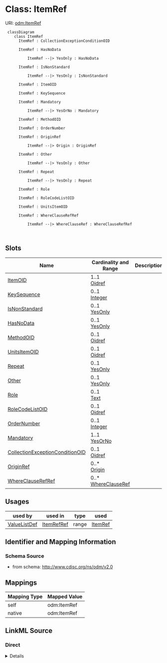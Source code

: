 # Class: ItemRef



URI: [odm:ItemRef](http://www.cdisc.org/ns/odm/v2.0/ItemRef)



```mermaid
 classDiagram
    class ItemRef
      ItemRef : CollectionExceptionConditionOID
        
      ItemRef : HasNoData
        
          ItemRef --|> YesOnly : HasNoData
        
      ItemRef : IsNonStandard
        
          ItemRef --|> YesOnly : IsNonStandard
        
      ItemRef : ItemOID
        
      ItemRef : KeySequence
        
      ItemRef : Mandatory
        
          ItemRef --|> YesOrNo : Mandatory
        
      ItemRef : MethodOID
        
      ItemRef : OrderNumber
        
      ItemRef : OriginRef
        
          ItemRef --|> Origin : OriginRef
        
      ItemRef : Other
        
          ItemRef --|> YesOnly : Other
        
      ItemRef : Repeat
        
          ItemRef --|> YesOnly : Repeat
        
      ItemRef : Role
        
      ItemRef : RoleCodeListOID
        
      ItemRef : UnitsItemOID
        
      ItemRef : WhereClauseRefRef
        
          ItemRef --|> WhereClauseRef : WhereClauseRefRef
        
      
```




<!-- no inheritance hierarchy -->


## Slots

| Name | Cardinality and Range | Description | Inheritance |
| ---  | --- | --- | --- |
| [ItemOID](ItemOID.md) | 1..1 <br/> [Oidref](Oidref.md) |  | direct |
| [KeySequence](KeySequence.md) | 0..1 <br/> [Integer](Integer.md) |  | direct |
| [IsNonStandard](IsNonStandard.md) | 0..1 <br/> [YesOnly](YesOnly.md) |  | direct |
| [HasNoData](HasNoData.md) | 0..1 <br/> [YesOnly](YesOnly.md) |  | direct |
| [MethodOID](MethodOID.md) | 0..1 <br/> [Oidref](Oidref.md) |  | direct |
| [UnitsItemOID](UnitsItemOID.md) | 0..1 <br/> [Oidref](Oidref.md) |  | direct |
| [Repeat](Repeat.md) | 0..1 <br/> [YesOnly](YesOnly.md) |  | direct |
| [Other](Other.md) | 0..1 <br/> [YesOnly](YesOnly.md) |  | direct |
| [Role](Role.md) | 0..1 <br/> [Text](Text.md) |  | direct |
| [RoleCodeListOID](RoleCodeListOID.md) | 0..1 <br/> [Oidref](Oidref.md) |  | direct |
| [OrderNumber](OrderNumber.md) | 0..1 <br/> [Integer](Integer.md) |  | direct |
| [Mandatory](Mandatory.md) | 1..1 <br/> [YesOrNo](YesOrNo.md) |  | direct |
| [CollectionExceptionConditionOID](CollectionExceptionConditionOID.md) | 0..1 <br/> [Oidref](Oidref.md) |  | direct |
| [OriginRef](OriginRef.md) | 0..* <br/> [Origin](Origin.md) |  | direct |
| [WhereClauseRefRef](WhereClauseRefRef.md) | 0..* <br/> [WhereClauseRef](WhereClauseRef.md) |  | direct |





## Usages

| used by | used in | type | used |
| ---  | --- | --- | --- |
| [ValueListDef](ValueListDef.md) | [ItemRefRef](ItemRefRef.md) | range | [ItemRef](ItemRef.md) |






## Identifier and Mapping Information







### Schema Source


* from schema: http://www.cdisc.org/ns/odm/v2.0





## Mappings

| Mapping Type | Mapped Value |
| ---  | ---  |
| self | odm:ItemRef |
| native | odm:ItemRef |





## LinkML Source

<!-- TODO: investigate https://stackoverflow.com/questions/37606292/how-to-create-tabbed-code-blocks-in-mkdocs-or-sphinx -->

### Direct

<details>
```yaml
name: ItemRef
in_subset:
- ItemGroupDefGroup
from_schema: http://www.cdisc.org/ns/odm/v2.0
slots:
- ItemOID
- KeySequence
- IsNonStandard
- HasNoData
- MethodOID
- UnitsItemOID
- Repeat
- Other
- Role
- RoleCodeListOID
- OrderNumber
- Mandatory
- CollectionExceptionConditionOID
- OriginRef
- WhereClauseRefRef
slot_usage:
  ItemOID:
    name: ItemOID
    domain_of:
    - SourceItem
    - RangeCheck
    - ItemData
    - KeySet
    - ItemRef
    range: oidref
    required: true
  KeySequence:
    name: KeySequence
    domain_of:
    - ItemRef
    range: integer
    required: false
  IsNonStandard:
    name: IsNonStandard
    domain_of:
    - ItemGroupDef
    - CodeList
    - ItemRef
    range: YesOnly
    required: false
  HasNoData:
    name: HasNoData
    domain_of:
    - ItemGroupDef
    - ItemRef
    range: YesOnly
    required: false
  MethodOID:
    name: MethodOID
    domain_of:
    - TransitionTimingConstraint
    - ItemRef
    - ItemGroupRef
    range: oidref
    required: false
  UnitsItemOID:
    name: UnitsItemOID
    domain_of:
    - ItemRef
    range: oidref
    required: false
  Repeat:
    name: Repeat
    domain_of:
    - ItemRef
    range: YesOnly
    required: false
  Other:
    name: Other
    domain_of:
    - ItemRef
    - CodeListItem
    - EnumeratedItem
    range: YesOnly
    required: false
  Role:
    name: Role
    domain_of:
    - Organization
    - ItemRef
    - Location
    range: text
    required: false
  RoleCodeListOID:
    name: RoleCodeListOID
    domain_of:
    - ItemRef
    range: oidref
    required: false
  OrderNumber:
    name: OrderNumber
    domain_of:
    - StudyEventGroupRef
    - StudyEventRef
    - Parameter
    - ReturnValue
    - StudyEndPointRef
    - ItemRef
    - ItemGroupRef
    - CodeListItem
    - EnumeratedItem
    range: integer
    required: false
  Mandatory:
    name: Mandatory
    domain_of:
    - StudyEventGroupRef
    - StudyEventRef
    - ItemRef
    - ItemGroupRef
    range: YesOrNo
    required: true
  CollectionExceptionConditionOID:
    name: CollectionExceptionConditionOID
    domain_of:
    - StudyEventGroupRef
    - StudyEventRef
    - ItemRef
    - ItemGroupRef
    range: oidref
    required: false
  OriginRef:
    name: OriginRef
    multivalued: true
    domain_of:
    - ItemGroupDef
    - ItemRef
    range: Origin
    required: false
    minimum_cardinality: 0
  WhereClauseRefRef:
    name: WhereClauseRefRef
    multivalued: true
    domain_of:
    - ItemRef
    range: WhereClauseRef
    required: false
    minimum_cardinality: 0
class_uri: odm:ItemRef
unique_keys:
  UC-IGD-3:
    unique_key_name: UC-IGD-3
    unique_key_slots:
    - KeySequence

```
</details>

### Induced

<details>
```yaml
name: ItemRef
in_subset:
- ItemGroupDefGroup
from_schema: http://www.cdisc.org/ns/odm/v2.0
slot_usage:
  ItemOID:
    name: ItemOID
    domain_of:
    - SourceItem
    - RangeCheck
    - ItemData
    - KeySet
    - ItemRef
    range: oidref
    required: true
  KeySequence:
    name: KeySequence
    domain_of:
    - ItemRef
    range: integer
    required: false
  IsNonStandard:
    name: IsNonStandard
    domain_of:
    - ItemGroupDef
    - CodeList
    - ItemRef
    range: YesOnly
    required: false
  HasNoData:
    name: HasNoData
    domain_of:
    - ItemGroupDef
    - ItemRef
    range: YesOnly
    required: false
  MethodOID:
    name: MethodOID
    domain_of:
    - TransitionTimingConstraint
    - ItemRef
    - ItemGroupRef
    range: oidref
    required: false
  UnitsItemOID:
    name: UnitsItemOID
    domain_of:
    - ItemRef
    range: oidref
    required: false
  Repeat:
    name: Repeat
    domain_of:
    - ItemRef
    range: YesOnly
    required: false
  Other:
    name: Other
    domain_of:
    - ItemRef
    - CodeListItem
    - EnumeratedItem
    range: YesOnly
    required: false
  Role:
    name: Role
    domain_of:
    - Organization
    - ItemRef
    - Location
    range: text
    required: false
  RoleCodeListOID:
    name: RoleCodeListOID
    domain_of:
    - ItemRef
    range: oidref
    required: false
  OrderNumber:
    name: OrderNumber
    domain_of:
    - StudyEventGroupRef
    - StudyEventRef
    - Parameter
    - ReturnValue
    - StudyEndPointRef
    - ItemRef
    - ItemGroupRef
    - CodeListItem
    - EnumeratedItem
    range: integer
    required: false
  Mandatory:
    name: Mandatory
    domain_of:
    - StudyEventGroupRef
    - StudyEventRef
    - ItemRef
    - ItemGroupRef
    range: YesOrNo
    required: true
  CollectionExceptionConditionOID:
    name: CollectionExceptionConditionOID
    domain_of:
    - StudyEventGroupRef
    - StudyEventRef
    - ItemRef
    - ItemGroupRef
    range: oidref
    required: false
  OriginRef:
    name: OriginRef
    multivalued: true
    domain_of:
    - ItemGroupDef
    - ItemRef
    range: Origin
    required: false
    minimum_cardinality: 0
  WhereClauseRefRef:
    name: WhereClauseRefRef
    multivalued: true
    domain_of:
    - ItemRef
    range: WhereClauseRef
    required: false
    minimum_cardinality: 0
attributes:
  ItemOID:
    name: ItemOID
    from_schema: http://www.cdisc.org/ns/odm/v2.0
    rank: 1000
    alias: ItemOID
    owner: ItemRef
    domain_of:
    - SourceItem
    - RangeCheck
    - ItemData
    - KeySet
    - ItemRef
    range: oidref
    required: true
  KeySequence:
    name: KeySequence
    from_schema: http://www.cdisc.org/ns/odm/v2.0
    rank: 1000
    alias: KeySequence
    owner: ItemRef
    domain_of:
    - ItemRef
    range: integer
    required: false
  IsNonStandard:
    name: IsNonStandard
    from_schema: http://www.cdisc.org/ns/odm/v2.0
    rank: 1000
    alias: IsNonStandard
    owner: ItemRef
    domain_of:
    - ItemGroupDef
    - CodeList
    - ItemRef
    range: YesOnly
    required: false
  HasNoData:
    name: HasNoData
    from_schema: http://www.cdisc.org/ns/odm/v2.0
    rank: 1000
    alias: HasNoData
    owner: ItemRef
    domain_of:
    - ItemGroupDef
    - ItemRef
    range: YesOnly
    required: false
  MethodOID:
    name: MethodOID
    from_schema: http://www.cdisc.org/ns/odm/v2.0
    rank: 1000
    alias: MethodOID
    owner: ItemRef
    domain_of:
    - TransitionTimingConstraint
    - ItemRef
    - ItemGroupRef
    range: oidref
    required: false
  UnitsItemOID:
    name: UnitsItemOID
    from_schema: http://www.cdisc.org/ns/odm/v2.0
    rank: 1000
    alias: UnitsItemOID
    owner: ItemRef
    domain_of:
    - ItemRef
    range: oidref
    required: false
  Repeat:
    name: Repeat
    from_schema: http://www.cdisc.org/ns/odm/v2.0
    rank: 1000
    alias: Repeat
    owner: ItemRef
    domain_of:
    - ItemRef
    range: YesOnly
    required: false
  Other:
    name: Other
    from_schema: http://www.cdisc.org/ns/odm/v2.0
    rank: 1000
    alias: Other
    owner: ItemRef
    domain_of:
    - ItemRef
    - CodeListItem
    - EnumeratedItem
    range: YesOnly
    required: false
  Role:
    name: Role
    from_schema: http://www.cdisc.org/ns/odm/v2.0
    rank: 1000
    alias: Role
    owner: ItemRef
    domain_of:
    - Organization
    - ItemRef
    - Location
    range: text
    required: false
  RoleCodeListOID:
    name: RoleCodeListOID
    from_schema: http://www.cdisc.org/ns/odm/v2.0
    rank: 1000
    alias: RoleCodeListOID
    owner: ItemRef
    domain_of:
    - ItemRef
    range: oidref
    required: false
  OrderNumber:
    name: OrderNumber
    from_schema: http://www.cdisc.org/ns/odm/v2.0
    rank: 1000
    alias: OrderNumber
    owner: ItemRef
    domain_of:
    - StudyEventGroupRef
    - StudyEventRef
    - Parameter
    - ReturnValue
    - StudyEndPointRef
    - ItemRef
    - ItemGroupRef
    - CodeListItem
    - EnumeratedItem
    range: integer
    required: false
  Mandatory:
    name: Mandatory
    from_schema: http://www.cdisc.org/ns/odm/v2.0
    rank: 1000
    alias: Mandatory
    owner: ItemRef
    domain_of:
    - StudyEventGroupRef
    - StudyEventRef
    - ItemRef
    - ItemGroupRef
    range: YesOrNo
    required: true
  CollectionExceptionConditionOID:
    name: CollectionExceptionConditionOID
    from_schema: http://www.cdisc.org/ns/odm/v2.0
    rank: 1000
    alias: CollectionExceptionConditionOID
    owner: ItemRef
    domain_of:
    - StudyEventGroupRef
    - StudyEventRef
    - ItemRef
    - ItemGroupRef
    range: oidref
    required: false
  OriginRef:
    name: OriginRef
    from_schema: http://www.cdisc.org/ns/odm/v2.0
    rank: 1000
    multivalued: true
    alias: OriginRef
    owner: ItemRef
    domain_of:
    - ItemGroupDef
    - ItemRef
    range: Origin
    required: false
    minimum_cardinality: 0
  WhereClauseRefRef:
    name: WhereClauseRefRef
    from_schema: http://www.cdisc.org/ns/odm/v2.0
    rank: 1000
    multivalued: true
    alias: WhereClauseRefRef
    owner: ItemRef
    domain_of:
    - ItemRef
    range: WhereClauseRef
    required: false
    minimum_cardinality: 0
class_uri: odm:ItemRef
unique_keys:
  UC-IGD-3:
    unique_key_name: UC-IGD-3
    unique_key_slots:
    - KeySequence

```
</details>